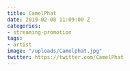 ```yaml
---
title: CamelPhat
date: 2019-02-08 11:09:00 Z
categories:
- streaming-promotion
tags:
- artist
image: "/uploads/Camelphat.jpg"
twitter: https://twitter.com/CamelPhat
---
```


